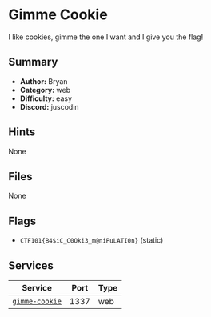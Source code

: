 # Gimme Cookie
I like cookies, gimme the one I want and I give you the flag!

## Summary
- **Author:** Bryan
- **Category:** web
- **Difficulty:** easy
- **Discord:** juscodin

## Hints
None

## Files
None

## Flags
- `CTF101{B4$iC_C0Oki3_m@niPuLATI0n}` (static)

## Services
| Service | Port | Type |
| ------- | ---- | ---- |
| [`gimme-cookie`](service\gimme-cookie) | 1337 | web |
